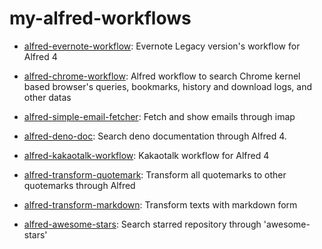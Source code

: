 # my-alfred-workflows

- [alfred-evernote-workflow](https://www.npmjs.com/package/alfred-evernote-workflow): Evernote Legacy version's workflow for Alfred 4

- [alfred-chrome-workflow](https://www.npmjs.com/package/alfred-chrome-workflow): Alfred workflow to search Chrome kernel based browser's queries, bookmarks, history and download logs, and other datas

- [alfred-simple-email-fetcher](https://www.npmjs.com/package/alfred-simple-email-fetcher): Fetch and show emails through imap

- [alfred-deno-doc](https://www.npmjs.com/package/alfred-deno-doc): Search deno documentation through Alfred 4.

- [alfred-kakaotalk-workflow](https://www.npmjs.com/package/alfred-kakaotalk-workflow): Kakaotalk workflow for Alfred 4

- [alfred-transform-quotemark](https://github.com/jopemachine/alfred-transform-quotemark): Transform all quotemarks to other quotemarks through Alfred

- [alfred-transform-markdown](https://github.com/jopemachine/alfred-transform-markdown): Transform texts with markdown form

- [alfred-awesome-stars](https://github.com/jopemachine/alfred-awesome-stars): Search starred repository through 'awesome-stars'

